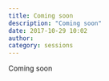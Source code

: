 ```yaml
---
title: Coming soon
description: "Coming soon"
date: 2017-10-29 10:02
author:
category: sessions
---
```

Coming soon